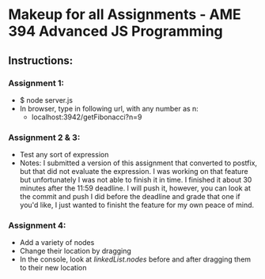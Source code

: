 # Makeup for all Assignments - AME 394 Advanced JS Programming

## Instructions:
### Assignment 1:
 - $ node server.js
 - In browser, type in following url, with any number as n:
     + localhost:3942/getFibonacci?n=9

### Assignment 2 & 3:
 - Test any sort of expression
 - Notes: I submitted a version of this assignment that converted to postfix, but that did not evaluate the expression. I was working on that feature but unfortunately I was not able to finish it in time. I finished it about 30 minutes after the 11:59 deadline. I will push it, however, you can look at the commit and push I did before the deadline and grade that one if you'd like, I just wanted to finisht the feature for my own peace of mind.

### Assignment 4:
 - Add a variety of nodes
 - Change their location by dragging
 - In the console, look at *linkedList.nodes* before and after dragging them to their new location
